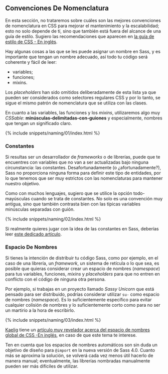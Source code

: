 
## Convenciones De Nomenclatura

En esta sección, no trataremos sobre cuáles son las mejores convenciones de nomenclatura en CSS para mejorar el mantenimiento y la escalabilidad; esto no solo depende de tí, sino que también está fuera del alcance de una guía de estilo. Sugiero las recomendaciones que aparecen en [la guía de estilo de CSS - En inglés](https://cssguidelin.es/#naming-conventions).

Hay algunas cosas a las que se les puede asignar un nombre en Sass, y es importante que tengan un nombre adecuado, así todo tu código será coherente y fácil de leer:

* variables;
* funciones;
* mixins.

Los *placeholders* han sido omitidos deliberadamente de esta lista ya que pueden ser considerados como selectores regulares CSS y por lo tanto, se sigue el mismo patrón de nomenclatura que se utiliza con las clases.

En cuanto a las variables, las funciones y los *mixins*, utilizaremos algo muy *CSSable*: **minúsculas-delimitadas-con-guiones** y especialmente, nombres que tengan un significado claro.

{% include snippets/naming/01/index.html %}

### Constantes

Si resultas ser un desarrollador de *frameworks* o de librerías, puede que te encuentres con variables que no van a ser actualizadas bajo ninguna circunstancia: las constantes. Desafortunadamente (o ¿afortunadamente?), Sass no proporciona ninguna forma para definir este tipo de entidades, por lo que tenemos que ser muy estrictos con las nomenclaturas para mantener nuestro objetivo.

Como con muchos lenguajes, sugiero que se utilice la opción todo-mayúsculas cuando se trata de constantes. No solo es una convención muy antigua, sino que también contrasta bien con las típicas variables minúsculas separadas con guión.

{% include snippets/naming/02/index.html %}

Si realmente quieres jugar con la idea de las constantes en Sass, deberías leer [este dedicado artículo](https://www.sitepoint.com/dealing-constants-sass/).

### Espacio De Nombres

Si tienes la intención de distribuir tu código Sass, como por ejemplo, en el caso de una librería, un *framework*, un sistema de retícula o lo que sea, es posible que quieras considerar crear un espacio de nombres (*namespace*) para tus variables, funciones, *mixins* y *placeholders* para que no entren en conflicto con el código de ninguna otra persona.

Por ejemplo, si trabajas en un proyecto llamado *Sassy Unicorn* que está pensado para ser distribuido, podrías considerar utilizar `su-` como espacio de nombres (*namespace*). Es lo suficientemente específico para evitar cualquier colisión de nombres y lo suficientemente corto como para no ser un martirio a la hora de escribirlo.

{% include snippets/naming/03/index.html %}

[Kaelig](https://kaelig.fr) tiene un [artículo muy revelador acerca del espacio de nombres global de CSS -En inglés](https://blog.kaelig.fr/post/44554267597/please-respect-the-global-css-namespace), en caso de que este tema te interese.

<div class="note">
  <p>Ten en cuenta que los espacios de nombres automáticos son sin duda un objetivo de diseño para <code>@import</code> en la nueva versión de Sass 4.0. Cuanto más se aproxima la solución, se volverá cada vez menos útil hacerlo de manera manual; eventualmente, las librerías nombradas manualmente pueden ser más difíciles de utilizar.</p>
</div>
